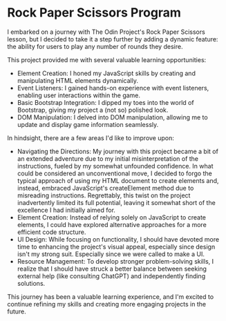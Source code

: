 #  Rock Paper Scissors Program

I embarked on a journey with The Odin Project's Rock Paper Scissors lesson, but I decided to take it a step further by adding a dynamic feature: the ability for users to play any number of rounds they desire.

This project provided me with several valuable learning opportunities:

* Element Creation: I honed my JavaScript skills by creating and manipulating HTML elements dynamically.
* Event Listeners: I gained hands-on experience with event listeners, enabling user interactions within the game.
* Basic Bootstrap Integration: I dipped my toes into the world of Bootstrap, giving my project a (not so) polished look.
* DOM Manipulation: I delved into DOM  manipulation, allowing me to update and display game information seamlessly.

In hindsight, there are a few areas I'd like to improve upon:
* Navigating the Directions: My journey with this project became a bit of an extended adventure due to my initial misinterpretation of the instructions, fueled by my somewhat unfounded confidence. In what could be considered an unconventional move, I decided to forgo the typical approach of using my HTML document to create elements and, instead, embraced JavaScript's createElement method due to misreading instructions. Regrettably, this twist on the project inadvertently limited its full potential, leaving it somewhat short of the excellence I had initially aimed for.
* Element Creation: Instead of relying solely on JavaScript to create elements, I could have explored alternative approaches for a more efficient code structure.
* UI Design: While focusing on functionality, I should have devoted more time to enhancing the project's visual appeal, especially since design isn't my strong suit. Especially since we were called to make a UI.
* Resource Management: To develop stronger problem-solving skills, I realize that I should have struck a better balance between seeking external help (like consulting ChatGPT) and independently finding solutions.

This journey has been a valuable learning experience, and I'm excited to continue refining my skills and creating more engaging projects in the future.  
